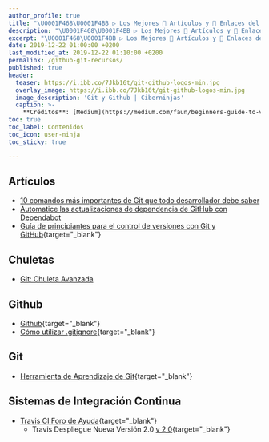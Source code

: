 ```yaml
---
author_profile: true
title: "\U0001F468‍\U0001F4BB ▷ Los Mejores 📰 Artículos y 🔗 Enlaces del Mundo Sobre Git y Github"
description: "\U0001F468‍\U0001F4BB ▷ Los Mejores 📰 Artículos y 🔗 Enlaces del Mundo Sobre Git y Github"
excerpt: "\U0001F468‍\U0001F4BB ▷ Los Mejores 📰 Artículos y 🔗 Enlaces del Mundo Sobre Git y Github"
date: 2019-12-22 01:00:00 +0200
last_modified_at: 2019-12-22 01:10:00 +0200
permalink: /github-git-recursos/
published: true
header:
  teaser: https://i.ibb.co/7Jkb16t/git-github-logos-min.jpg
  overlay_image: https://i.ibb.co/7Jkb16t/git-github-logos-min.jpg
  image_description: 'Git y Github | Ciberninjas'
  caption: >-
    **Créditos**: [Medium](https://medium.com/faun/beginners-guide-to-version-control-using-git-and-github-8bf44b421140)
toc: true
toc_label: Contenidos
toc_icon: user-ninja
toc_sticky: true

---
```


## Artículos

* [10 comandos más importantes de Git que todo desarrollador debe saber](https://www.freecodecamp.org/news/10-important-git-commands-that-every-developer-should-know/)
* [Automatice las actualizaciones de dependencia de GitHub con Dependabot](https://bolajiayodeji.com/automate-github-dependency-updates-with-dependabot-ck4u3kd2d00hktjs1llbiuf8d)
* [Guía de principiantes para el control de versiones con Git y GitHub](https://medium.com/faun/beginners-guide-to-version-control-using-git-and-github-8bf44b421140){target="_blank"}

## Chuletas

* [Git: Chuleta Avanzada](https://dev.to/maxpou/git-cheat-sheet-advanced-3a17)

## Github

* [Github](https://help.github.com/es/github){target="_blank"}
* [Cómo utilizar .gitignore](https://desarrolloweb.com/articulos/archivo-gitignore.html){target="_blank"}

## Git

* [Herramienta de Aprendizaje de Git](https://learngitbranching.js.org/?demo){target="_blank"}

## Sistemas de Integración Continua

* [Travis CI Foro de Ayuda](https://travis-ci.community/latest){target="_blank"}
  * Travis Despliegue Nueva Versión 2.0 [v 2.0](https://docs.travis-ci.com/user/deployment-v2){target="_blank"}